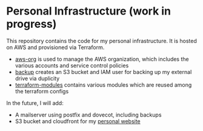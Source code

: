 # Personal Infrastructure (work in progress)

This repository contains the code for my personal infrastructure. It is hosted on AWS and provisioned via Terraform.

- [aws-org](aws-org) is used to manage the AWS organization, which includes the various accounts and service control policies
- [backup](backup) creates an S3 bucket and IAM user for backing up my external drive via duplicity
- [terraform-modules](terraform-modules) contains various modules which are reused among the terraform configs

In the future, I will add:
- A mailserver using postfix and dovecot, including backups
- S3 bucket and cloudfront for my [personal website](https://saschaeglau.com/)
